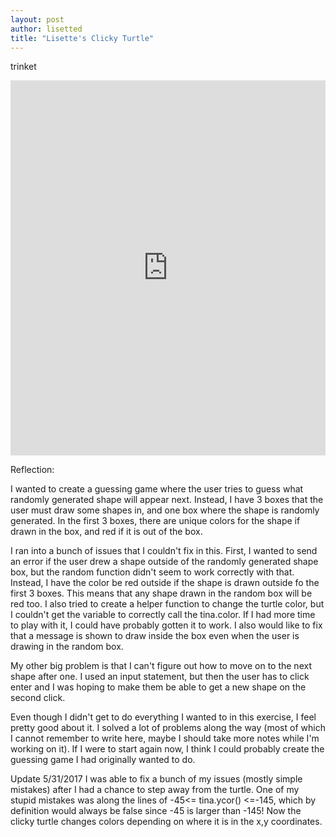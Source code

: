 ```yaml
---
layout: post
author: lisetted
title: "Lisette's Clicky Turtle"
---
```


trinket
<iframe src="https://trinket.io/embed/python/47fd051be1" width="100%" height="600" frameborder="0" marginwidth="0" marginheight="0" allowfullscreen></iframe>

Reflection:

I wanted to create a guessing game where the user tries to guess what randomly generated shape will appear next. Instead, I have 3 boxes that the user must draw some shapes in, and one box where the shape is randomly generated. In the first 3 boxes, there are unique colors for the shape if drawn in the box, and red if it is out of the box. 

I ran into a bunch of issues that I couldn't fix in this. First, I wanted to send an error if the user drew a shape outside of the randomly generated shape box, but the random function didn't seem to work correctly with that. Instead, I have the color be red outside if the shape is drawn outside fo the first 3 boxes. This means that any shape drawn in the random box will be red too. I also tried to create a helper function to change the turtle color, but I couldn't get the variable to correctly call the tina.color. If I had more time to play with it, I could have probably gotten it to work. I also would like to fix that a message is shown to draw inside the box even when the user is drawing in the  random box.

My other big problem is that I can't figure out how to move on to the next shape after one. I used an input statement, but then the user has to click enter and I was hoping to make them be able to get a new shape on the second click.

Even though I didn't get to do everything I wanted to in this exercise, I feel pretty good about it. I solved a lot of problems along the way (most of which I cannot remember to write here, maybe I should take more notes while I'm working on it). If I were to start again now, I think I could probably create the guessing game I had originally wanted to do. 

Update  5/31/2017
I was able to fix a bunch of my issues (mostly simple mistakes) after I had a chance to step away from the turtle. One of my stupid mistakes was along the lines of -45<= tina.ycor() <=-145, which by definition would always be false since -45 is larger than -145! Now the clicky turtle changes colors depending on where it is in the x,y coordinates.
